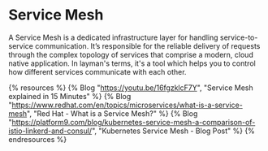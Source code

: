 # Service Mesh

A Service Mesh is a dedicated infrastructure layer for handling service-to-service communication. It’s responsible for the reliable delivery of requests through the complex topology of services that comprise a modern, cloud native application. In layman's terms, it's a tool which helps you to control how different services communicate with each other.

{% resources %}
  {% Blog "https://youtu.be/16fgzklcF7Y", "Service Mesh explained in 15 Minutes" %}
  {% Blog "https://www.redhat.com/en/topics/microservices/what-is-a-service-mesh", "Red Hat - What is a Service Mesh?" %}
  {% Blog "https://platform9.com/blog/kubernetes-service-mesh-a-comparison-of-istio-linkerd-and-consul/", "Kubernetes Service Mesh - Blog Post" %}
{% endresources %}